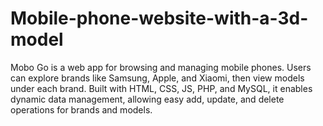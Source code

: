 # Mobile-phone-website-with-a-3d-model
Mobo Go is a web app for browsing and managing mobile phones. Users can explore brands like Samsung, Apple, and Xiaomi, then view models under each brand. Built with HTML, CSS, JS, PHP, and MySQL, it enables dynamic data management, allowing easy add, update, and delete operations for brands and models.
